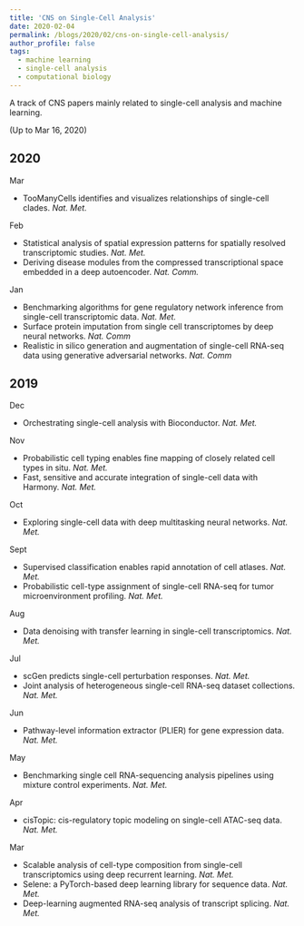 ```yaml
---
title: 'CNS on Single-Cell Analysis'
date: 2020-02-04
permalink: /blogs/2020/02/cns-on-single-cell-analysis/
author_profile: false
tags:
  - machine learning
  - single-cell analysis
  - computational biology
---
```


A track of CNS papers mainly related to single-cell analysis and machine learning.




(Up to Mar 16, 2020)

## 2020

Mar
- TooManyCells identifies and visualizes relationships of single-cell clades. *Nat. Met.*

Feb
- Statistical analysis of spatial expression patterns for spatially resolved transcriptomic studies. *Nat. Met.*
- Deriving disease modules from the compressed transcriptional space embedded in a deep autoencoder. *Nat. Comm.*

Jan
- Benchmarking algorithms for gene regulatory network inference from single-cell transcriptomic data. *Nat. Met.*
- Surface protein imputation from single cell transcriptomes by deep neural networks. *Nat. Comm*
- Realistic in silico generation and augmentation of single-cell RNA-seq data using generative adversarial networks. *Nat. Comm*

## 2019

Dec
- Orchestrating single-cell analysis with Bioconductor. *Nat. Met.*

Nov
- Probabilistic cell typing enables fine mapping of closely related cell types in situ. *Nat. Met.*
- Fast, sensitive and accurate integration of single-cell data with Harmony. *Nat. Met.*

Oct
- Exploring single-cell data with deep multitasking neural networks. *Nat. Met.*

Sept
- Supervised classification enables rapid annotation of cell atlases. *Nat. Met.*
- Probabilistic cell-type assignment of single-cell RNA-seq for tumor microenvironment profiling. *Nat. Met.*

Aug
- Data denoising with transfer learning in single-cell transcriptomics. *Nat. Met.*

Jul
- scGen predicts single-cell perturbation responses. *Nat. Met.*
- Joint analysis of heterogeneous single-cell RNA-seq dataset collections. *Nat. Met.*

Jun
- Pathway-level information extractor (PLIER) for gene expression data. *Nat. Met.*

May
- Benchmarking single cell RNA-sequencing analysis pipelines using mixture control experiments. *Nat. Met.*

Apr
- cisTopic: cis-regulatory topic modeling on single-cell ATAC-seq data. *Nat. Met.*

Mar
- Scalable analysis of cell-type composition from single-cell transcriptomics using deep recurrent learning. *Nat. Met.*
- Selene: a PyTorch-based deep learning library for sequence data. *Nat. Met.*
- Deep-learning augmented RNA-seq analysis of transcript splicing. *Nat. Met.*







